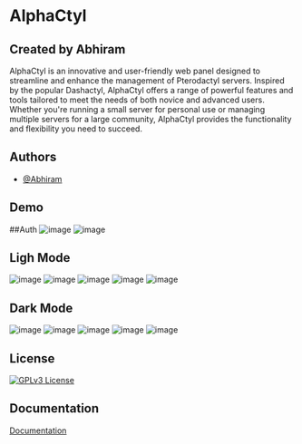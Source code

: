 
# AlphaCtyl

## Created by Abhiram

AlphaCtyl is an innovative and user-friendly web panel designed to streamline and enhance the management of Pterodactyl servers. Inspired by the popular Dashactyl, AlphaCtyl offers a range of powerful features and tools tailored to meet the needs of both novice and advanced users. Whether you're running a small server for personal use or managing multiple servers for a large community, AlphaCtyl provides the functionality and flexibility you need to succeed.

## Authors

- [@Abhiram](https://www.github.com/AlphaNodesDev)

## Demo
##Auth
![image](https://github.com/AlphaNodesDev/AlphaCtyl/assets/89145034/70393b00-7048-4eac-ba77-870dcc8a835e)
![image](https://github.com/AlphaNodesDev/AlphaCtyl/assets/89145034/5880d443-3cf1-41d1-aadf-46b577c65a72)

## Ligh Mode
![image](https://github.com/AlphaNodesDev/AlphaCtyl/assets/89145034/df4b6142-f0ff-40cc-9e21-bec27a0ddcf3)
![image](https://github.com/AlphaNodesDev/AlphaCtyl/assets/89145034/213569c7-2f72-47c3-b139-c7d328db8360)
![image](https://github.com/AlphaNodesDev/AlphaCtyl/assets/89145034/971ec5b7-7f7c-4306-bd85-5edfa413d5dd)
![image](https://github.com/AlphaNodesDev/AlphaCtyl/assets/89145034/8ea96cbb-85e1-4f7f-a0d2-4aedbd4b90ab)
![image](https://github.com/AlphaNodesDev/AlphaCtyl/assets/89145034/cc3d4931-3e9e-4c4c-bcf8-954fea0ee792)


## Dark Mode
![image](https://github.com/AlphaNodesDev/AlphaCtyl/assets/89145034/636cce61-f4b1-4046-9700-d93a8152314b)
![image](https://github.com/AlphaNodesDev/AlphaCtyl/assets/89145034/c67c7173-3b0e-48c1-b94c-7f0fc63d2ea6)
![image](https://github.com/AlphaNodesDev/AlphaCtyl/assets/89145034/b98bf8bb-5334-4523-a74a-936454ce949d)
![image](https://github.com/AlphaNodesDev/AlphaCtyl/assets/89145034/8c95e90b-b050-4c9f-96b3-9e78f56f22fb)
![image](https://github.com/AlphaNodesDev/AlphaCtyl/assets/89145034/18a6575d-ed74-4822-a729-dcf5e9c7895d)



## License

[![GPLv3 License](https://img.shields.io/badge/License-GPL%20v3-yellow.svg)](https://github.com/AlphaNodesDev/AlphaCtyl/blob/main/LICENSE)

## Documentation

[Documentation](https://alphactyl.gitbook.io/alphactyl/)
